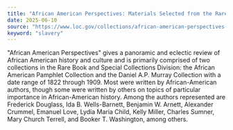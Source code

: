 ```yaml
---
title: "African American Perspectives: Materials Selected from the Rare Book Collection"
date: 2025-06-10
source: "https://www.loc.gov/collections/african-american-perspectives-rare-books/about-this-collection/"
keyword: "slavery"
---
```


"African American Perspectives" gives a panoramic and eclectic review of African American history and culture and is primarily comprised of two collections in the Rare Book and Special Collections Division: the African American Pamphlet Collection and the Daniel A.P. Murray Collection with a date range of 1822 through 1909. Most were written by African-American authors, though some were written by others on topics of particular importance in African-American history. Among the authors represented are Frederick Douglass, Ida B. Wells-Barnett, Benjamin W. Arnett, Alexander Crummel, Emanuel Love, Lydia Maria Child, Kelly Miller, Charles Sumner, Mary Church Terrell, and Booker T. Washington, among others.

